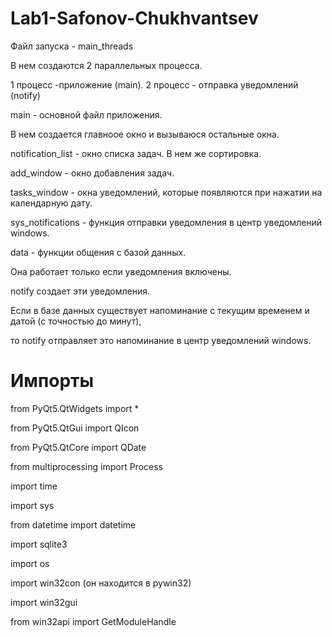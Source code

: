 # Lab1-Safonov-Chukhvantsev
Файл запуска - main_threads 

В нем создаются 2 параллельных процесса.

1 процесс -приложение (main). 2 процесс - отправка уведомлений (notify)

main - основной файл приложения. 

В нем создается главноое окно и вызываюся остальные окна.

notification_list - окно списка задач. В нем же сортировка.

add_window - окно добавления задач. 

tasks_window - окна уведомлений, которые появляются при нажатии на календарную дату.

sys_notifications - функция отправки уведомления в центр уведомлений windows. 

data - функции общения с базой данных.

Она работает только если уведомления включены.

notify создает эти уведомления. 

Если в базе данных существует напоминание с текущим временем и датой (с точностью до минут),

то notify отправляет это напоминание в центр уведомлений windows.

# Импорты

from PyQt5.QtWidgets import *

from PyQt5.QtGui import QIcon

from PyQt5.QtCore import QDate

from multiprocessing import Process

import time

import sys

from datetime import datetime

import sqlite3

import os

import win32con (он находится в pywin32)

import win32gui

from win32api import GetModuleHandle

